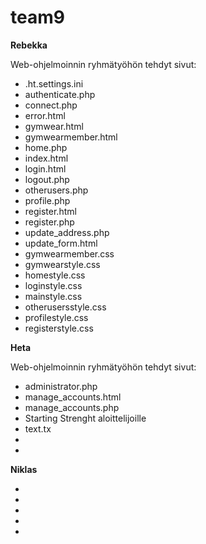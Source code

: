 # team9
<strong>Rebekka</strong>
<p>Web-ohjelmoinnin ryhmätyöhön tehdyt sivut:</p>
<ul>
<li>.ht.settings.ini</li>
<li>authenticate.php</li>
<li>connect.php</li>
<li>error.html</li>
<li>gymwear.html</li>
<li>gymwearmember.html</li>
<li>home.php</li>
<li>index.html</li>
<li>login.html</li>
<li>logout.php</li>
<li>otherusers.php</li>
<li>profile.php</li>
<li>register.html</li>
<li>register.php</li>
<li>update_address.php</li>
<li>update_form.html</li>
<li>gymwearmember.css</li>
<li>gymwearstyle.css</li>
<li>homestyle.css</li>
<li>loginstyle.css</li>
<li>mainstyle.css</li>
<li>otherusersstyle.css</li>
<li>profilestyle.css</li>
<li>registerstyle.css</li>
</ul>
<strong>Heta</strong>
<p>Web-ohjelmoinnin ryhmätyöhön tehdyt sivut:</p>
<ul>
<li>administrator.php</li>
<li>manage_accounts.html</li>
<li>manage_accounts.php</li>
<li>Starting Strenght aloittelijoille</li>
<li>text.tx</li>
<li></li>
<li></li>
</ul>
<strong>Niklas</strong>
<ul>
<li></li>
<li></li>
<li></li>
<li></li>
<li></li>
</ul>

